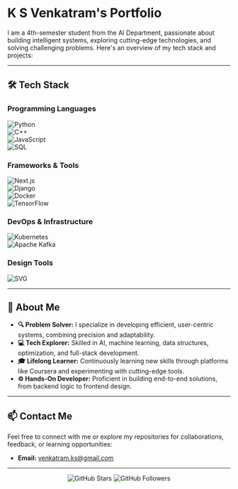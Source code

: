 # K S Venkatram's Portfolio

I am a 4th-semester student from the AI Department, passionate about building intelligent systems, exploring cutting-edge technologies, and solving challenging problems. Here's an overview of my tech stack and projects:

---

## 🛠️ Tech Stack  

### Programming Languages  
![Python](https://img.shields.io/badge/Python-3.8%2B-blue?style=flat-square&logo=python&logoColor=white)  
![C++](https://img.shields.io/badge/C%2B%2B-17%2B-lightblue?style=flat-square&logo=cplusplus)  
![JavaScript](https://img.shields.io/badge/JavaScript-ES6+-yellow?style=flat-square&logo=javascript)  
![SQL](https://img.shields.io/badge/SQL-Database%20Management-blueviolet?style=flat-square&logo=database)

### Frameworks & Tools  
![Next.js](https://img.shields.io/badge/Next.js-13.4-black?style=flat-square&logo=next.js)  
![Django](https://img.shields.io/badge/Django-4.2-green?style=flat-square&logo=django&logoColor=white)  
![Docker](https://img.shields.io/badge/Docker-20.10-blue?style=flat-square&logo=docker&logoColor=white)  
![TensorFlow](https://img.shields.io/badge/TensorFlow-2.x-orange?style=flat-square&logo=tensorflow)

### DevOps & Infrastructure  
![Kubernetes](https://img.shields.io/badge/Kubernetes-1.24+-blue?style=flat-square&logo=kubernetes&logoColor=white)  
![Apache Kafka](https://img.shields.io/badge/Kafka-Streaming-black?style=flat-square&logo=apachekafka)

### Design Tools  
![SVG](https://img.shields.io/badge/SVG-Scalable%20Vector%20Graphics-red?style=flat-square&logo=svg)

---

## 🌟 About Me  

- **🔍 Problem Solver:** I specialize in developing efficient, user-centric systems, combining precision and adaptability.  
- **💻 Tech Explorer:** Skilled in AI, machine learning, data structures, optimization, and full-stack development.  
- **🎓 Lifelong Learner:** Continuously learning new skills through platforms like Coursera and experimenting with cutting-edge tools.  
- **⚙️ Hands-On Developer:** Proficient in building end-to-end solutions, from backend logic to frontend design.  

---


## 📫 Contact Me  

Feel free to connect with me or explore my repositories for collaborations, feedback, or learning opportunities:  

- **Email:** venkatram.ks@gmail.com 

---

<p align="center">
  <img src="https://img.shields.io/github/stars/venkatram?style=social" alt="GitHub Stars">
  <img src="https://img.shields.io/github/followers/venkatram?style=social" alt="GitHub Followers">
</p>
